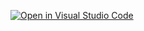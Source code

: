 [![Open in Visual Studio Code](https://open.vscode.dev/badges/open-in-vscode.svg)](https://open.vscode.dev/itsVarsha/TaskLoginPage)
